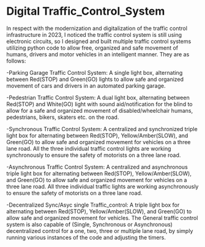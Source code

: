 # Digital Traffic_Control_System
In respect with the modernization and digitalization of the traffic control infrastructure in 2023, I noticed the traffic control system is still using electronic circuits, so I designed and built multiple traffic control systems utilizing python code to allow free, organized and safe movement of humans, drivers and motor vehicles in an intelligent manner. They are as follows:

-Parking Garage Traffic Control System: A single light box, alternating between Red(STOP) and Green(GO) lights to allow safe and organized movement of cars and drivers in an automated parking garage.

-Pedestrian Traffic Control System: A dual light box, alternating between Red(STOP) and White(GO) light with sound aid/notification for the blind to allow for a safe and organized movement of disabled/wheelchair humans, pedestrians, bikers, skaters etc. on the road.

-Synchronous Traffic Control System: A centralized and synchronized triple light box for alternating between Red(STOP), Yellow/Amber(SLOW), and Green(GO) to allow safe and organized movement for vehicles on a three lane road. All the three individual traffic control lights are working synchronously to ensure the safety of motorists on a three lane road.

-Asynchronous Traffic Control System: A centralized and asynchronous triple light box for alternating between Red(STOP), Yellow/Amber(SLOW), and Green(GO) to allow safe and organized movement for vehicles on a three lane road. All three individual traffic lights are working asynchronously to ensure the safety of motorists on a three lane road.

-Decentralized Sync/Asyc single Traffic_control: A triple light box for alternating between Red(STOP), Yellow/Amber(SLOW), and Green(GO) to allow safe and organized movement for vehicles. The General traffic control system is also capable of (Single, Synchronous or Asynchronous) decentralized control for a one, two, three or multiple lane road, by simply running various instances of the code and adjusting the timers.
